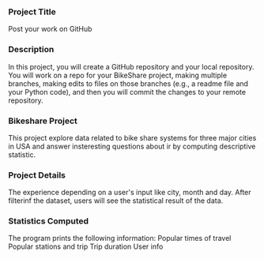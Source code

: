 
### Project Title
Post your work on GitHub

### Description
In this project, you will create a GitHub repository and your local repository. You will work on a repo for your BikeShare project, making multiple branches, making edits to files on those branches (e.g., a readme file and your Python code), and then you will commit the changes to your remote repository.

### Bikeshare Project
This project explore data related to bike share systems for three major cities in USA and answer insteresting questions about ir by computing descriptive statistic.

### Project Details
The experience depending on a user's input like city, month and day. After filterinf the dataset, users will see the statistical result of the data.

### Statistics Computed
The program prints the following information: Popular times of travel Popular stations and trip Trip duration User info
